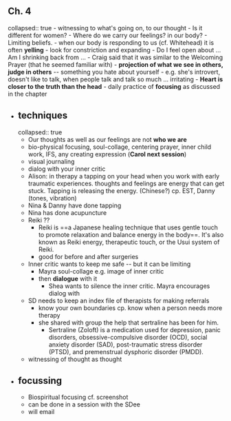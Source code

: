 ## Ch. 4
collapsed:: true
	- witnessing to what's going on, to our thought
	- Is it different for women?
	- Where do we carry our feelings? in our body?
	- Limiting beliefs.
	- when our body is responding to us (cf. Whitehead) it is often **yelling**
	- look for constriction and expanding
		- Do I feel open about ... Am I shrinking back from ...
	- Craig said that it was similar to the Welcoming Prayer (that he seemed familiar with)
	- **projection of what we see in others, judge in others** -- something you hate about yourself
		- e.g. she's introvert, doesn't like to talk, when people talk and talk so much ... irritating
	- **Heart is closer to the truth than the head**
		- daily practice of **focusing** as discussed in the chapter
- ## techniques
  collapsed:: true
	- Our thoughts as well as our feelings are not **who we are**
	- bio-physical focusing, soul-collage, centering prayer, inner child work, IFS, any creating expression (**Carol next session**)
	- visual journaling
	- dialog with your inner critic
	- Alison: in therapy a tapping on your head when you work with early traumatic experiences. thoughts and feelings are energy that can get stuck. Tapping is releasing the energy. (Chinese?) cp. EST, Danny (tones, vibration)
	- Nina & Danny have done tapping
	- Nina has done acupuncture
	- Reiki ??
		- Reiki is ==a Japanese healing technique that uses gentle touch to promote relaxation and balance energy in the body==. It's also known as Reiki energy, therapeutic touch, or the Usui system of Reiki.
		- good for before and after surgeries
	- Inner critic wants to keep me safe -- but it can be limiting
		- Mayra soul-collage  e.g. image of inner critic
		- then **dialogue** with it
			- Shea wants to silence the inner critic. Mayra encourages dialog with
	- SD needs to keep an index file of therapists for making referrals
		- know your own boundaries cp. know when a person needs more therapy
		- she shared with group the help that sertraline has been for him.
			- Sertraline (Zoloft) 
			  is a medication used for depression, panic disorders, 
			  obsessive-compulsive disorder (OCD), social anxiety disorder (SAD), 
			  post-traumatic stress disorder (PTSD), and premenstrual dysphoric 
			  disorder (PMDD).
	- witnessing of thought as thought
- ## focussing
	- Biospiritual focusing cf. screenshot
	- can be done in a session with the SDee
	- will email